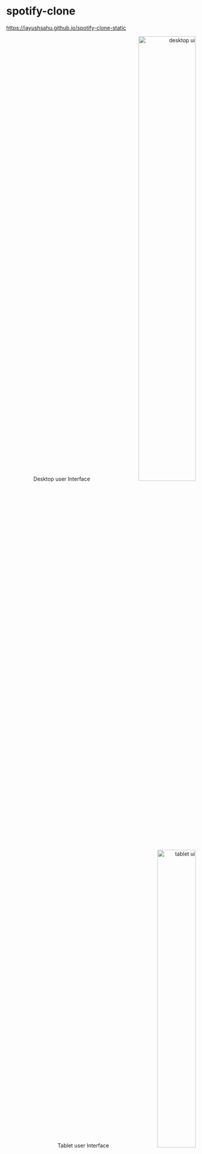 # spotify-clone


https://iayushsahu.github.io/spotify-clone-static

<p align="right">
Desktop user Interface
<img width="55%" alt="desktop ui" src="https://user-images.githubusercontent.com/87942664/204242633-5c132535-683f-4671-9b8a-8361fd8462cb.png" />
</p>

<p align="right">
Tablet user Interface
<img width="45%" alt="tablet ui" src="https://user-images.githubusercontent.com/87942664/204242883-0620115b-20fd-420f-96e8-87bdf05aa800.png" />
</P>

<p align="right">
Mobile user Interface
<img width="30%" alt="tablet ui" src="https://user-images.githubusercontent.com/87942664/204242978-2e9ebe38-a292-42e6-8724-24ea728785b5.png" />
</p>
